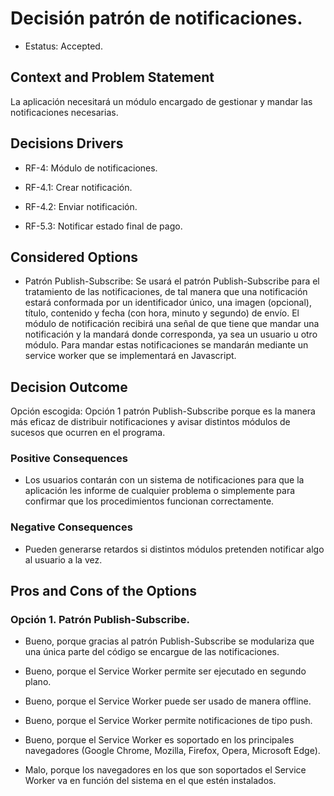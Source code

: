 # Decisión patrón de notificaciones.   

* Estatus: Accepted.   
  

## Context and Problem Statement   

La aplicación necesitará un módulo encargado de gestionar y mandar las notificaciones necesarias.  

 
## Decisions Drivers   

* RF-4: Módulo de notificaciones. 

* RF-4.1: Crear notificación. 

* RF-4.2: Enviar notificación. 

* RF-5.3: Notificar estado final de pago. 

 
## Considered Options   

* Patrón Publish-Subscribe: Se usará el patrón Publish-Subscribe para el tratamiento de las notificaciones, de tal manera que una notificación estará conformada por un identificador único, una imagen (opcional), título, contenido y fecha (con hora, minuto y segundo) de envío. El módulo de notificación recibirá una señal de que tiene que mandar una notificación y la mandará donde corresponda, ya sea un usuario u otro módulo. Para mandar estas notificaciones se mandarán mediante un service worker que se implementará en Javascript. 
 

## Decision Outcome   

Opción escogida: Opción 1 patrón Publish-Subscribe porque es la manera más eficaz de distribuir notificaciones y avisar distintos módulos de sucesos que ocurren en el programa. 

 
### Positive Consequences   

* Los usuarios contarán con un sistema de notificaciones para que la aplicación les informe de cualquier problema o simplemente para confirmar que los procedimientos funcionan correctamente. 
  

### Negative Consequences 

* Pueden generarse retardos si distintos módulos pretenden notificar algo al usuario a la vez. 


## Pros and Cons of the Options   
### Opción 1. Patrón Publish-Subscribe. 

* Bueno, porque gracias al patrón Publish-Subscribe se modulariza que una única parte del código se encargue de las notificaciones. 

* Bueno, porque el Service Worker permite ser ejecutado en segundo plano. 

* Bueno, porque el Service Worker puede ser usado de manera offline. 

* Bueno, porque el Service Worker permite notificaciones de tipo push. 

* Bueno, porque el Service Worker es soportado en los principales navegadores (Google Chrome, Mozilla, Firefox, Opera, Microsoft Edge). 

* Malo, porque los navegadores en los que son soportados el Service Worker va en función del sistema en el que estén instalados. 

 

 
